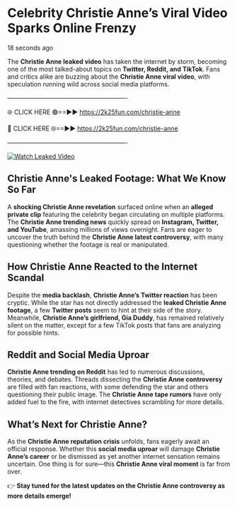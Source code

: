 # Celebrity Christie Anne’s Viral Video Sparks Online Frenzy

18 seconds ago

The **Christie Anne leaked video** has taken the internet by storm, becoming one of the most talked-about topics on **Twitter, Reddit, and TikTok**. Fans and critics alike are buzzing about the **Christie Anne viral video**, with speculation running wild across social media platforms.

———————————————————-

🌐 CLICK HERE 🟢==►► https://2k25fun.com/christie-anne

🔴 CLICK HERE 🌐==►► https://2k25fun.com/christie-anne

———————————————————-

[![Watch Leaked Video](https://miro.medium.com/v2/resize:fit:828/format:webp/1*cilzJN44JGOrTw9NJCrNHA.gif "Watch Leaked Video")](https://2k25fun.com/christie-anne)

## **Christie Anne's Leaked Footage: What We Know So Far**  
A **shocking Christie Anne revelation** surfaced online when an **alleged private clip** featuring the celebrity began circulating on multiple platforms. The **Christie Anne trending news** quickly spread on **Instagram, Twitter, and YouTube**, amassing millions of views overnight. Fans are eager to uncover the truth behind the **Christie Anne latest controversy**, with many questioning whether the footage is real or manipulated.  

## **How Christie Anne Reacted to the Internet Scandal**  
Despite the **media backlash**, **Christie Anne’s Twitter reaction** has been cryptic. While the star has not directly addressed the **leaked Christie Anne footage**, a few **Twitter posts** seem to hint at their side of the story. Meanwhile, **Christie Anne’s girlfriend, Gia Duddy**, has remained relatively silent on the matter, except for a few TikTok posts that fans are analyzing for possible hints.  

## **Reddit and Social Media Uproar**  
**Christie Anne trending on Reddit** has led to numerous discussions, theories, and debates. Threads dissecting the **Christie Anne controversy** are filled with fan reactions, with some defending the star and others questioning their public image. The **Christie Anne tape rumors** have only added fuel to the fire, with internet detectives scrambling for more details.  

## **What’s Next for Christie Anne?**  
As the **Christie Anne reputation crisis** unfolds, fans eagerly await an official response. Whether this **social media uproar** will damage **Christie Anne’s career** or be dismissed as yet another internet sensation remains uncertain. One thing is for sure—this **Christie Anne viral moment** is far from over.  

👉 **Stay tuned for the latest updates on the Christie Anne controversy as more details emerge!**  